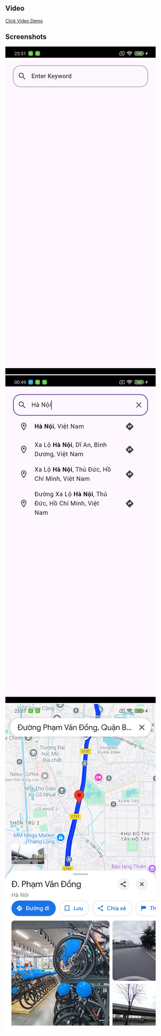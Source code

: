 ## Video

[Click Video Demo](https://drive.google.com/file/d/1X4jOo_K86Sh9YU-nXsToH2M2KuGwlVS8/view?usp=sharing)

## Screenshots

<img src="image1.jpg">
<img src="image2.jpg">
<img src="image3.jpg">
